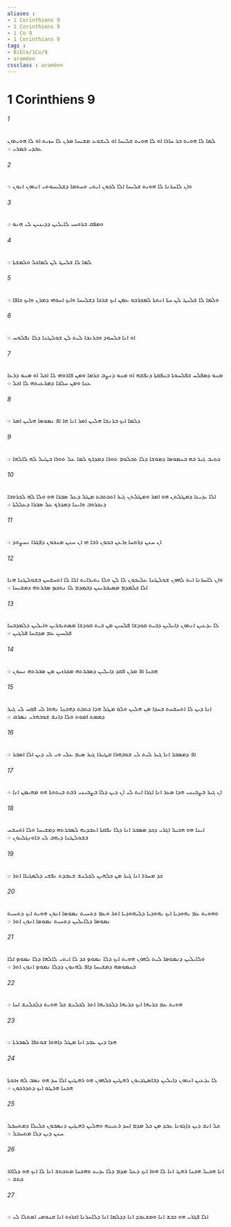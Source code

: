 ```yaml
---
aliases : 
- 1 Corinthiens 9
- 1 Corinthiens 9
- 1 Co 9
- 1 Corinthians 9
tags : 
- Bible/1Co/9
- araméen
cssclass : araméen
---
```


# 1 Corinthiens 9

###### 1
ܠܡܐ ܠܐ ܗܘܝܬ ܒܪ ܚܐܪܐ ܐܘ ܠܐ ܗܘܝܬ ܫܠܝܚܐ ܐܘ ܠܝܫܘܥ ܡܫܝܚܐ ܡܪܢ ܠܐ ܚܙܝܬ ܐܘ ܠܐ ܗܘܝܬܘܢ ܥܒܕܝ ܒܡܪܝ ܀
###### 2
ܘܐܢ ܠܐܚܪܢܐ ܠܐ ܗܘܝܬ ܫܠܝܚܐ ܐܠܐ ܠܟܘܢ ܐܝܬܝ ܘܚܬܡܐ ܕܫܠܝܚܘܬܝ ܐܢܬܘܢ ܐܢܘܢ ܀
###### 3
ܘܡܦܩ ܒܪܘܚܝ ܠܐܝܠܝܢ ܕܕܝܢܝܢ ܠܝ ܗܢܘ ܀
###### 4
ܠܡܐ ܠܐ ܫܠܝܛ ܠܢ ܠܡܐܟܠ ܘܠܡܫܬܐ ܀
###### 5
ܘܠܡܐ ܠܐ ܫܠܝܛ ܠܢ ܚܬܐ ܐܢܬܬܐ ܠܡܟܪܟܘ ܥܡܢ ܐܝܟ ܫܪܟܐ ܕܫܠܝܚܐ ܘܐܝܟ ܐܚܘܗܝ ܕܡܪܢ ܘܐܝܟ ܟܐܦܐ ܀
###### 6
ܐܘ ܐܢܐ ܒܠܚܘܕ ܘܒܪܢܒܐ ܠܝܬ ܠܢ ܫܘܠܛܢܐ ܕܠܐ ܢܦܠܘܚ ܀
###### 7
ܡܢܘ ܕܡܦܠܚ ܒܦܠܚܘܬܐ ܒܢܦܩܬܐ ܕܢܦܫܗ ܐܘ ܡܢܘ ܕܢܨܒ ܟܪܡܐ ܘܡܢ ܦܐܪܘܗܝ ܠܐ ܐܟܠ ܐܘ ܡܢܘ ܕܪܥܐ ܥܢܐ ܘܡܢ ܚܠܒܐ ܕܡܪܥܝܬܗ ܠܐ ܐܟܠ ܀
###### 8
ܕܠܡܐ ܐܝܟ ܒܪܢܫܐ ܗܠܝܢ ܐܡܪ ܐܢܐ ܗܐ ܐܦ ܢܡܘܤܐ ܗܠܝܢ ܐܡܪ ܀
###### 9
ܟܬܝܒ ܓܝܪ ܒܗ ܒܢܡܘܤܐ ܕܡܘܫܐ ܕܠܐ ܬܒܠܘܡ ܬܘܪܐ ܕܡܕܪܟ ܠܡܐ ܥܠ ܬܘܪܐ ܒܛܝܠ ܠܗ ܠܐܠܗܐ ܀
###### 10
ܐܠܐ ܝܕܝܥܐ ܕܡܛܠܬܢ ܗܘ ܐܡܪ ܘܡܛܠܬܢ ܓܝܪ ܐܬܟܬܒܬ ܡܛܠ ܕܥܠ ܤܒܪܐ ܗܘ ܘܠܐ ܠܗ ܠܟܪܘܒܐ ܕܢܟܪܘܒ ܘܐܝܢܐ ܕܡܕܪܟ ܥܠ ܤܒܪܐ ܕܥܠܠܬܐ ܀
###### 11
ܐܢ ܚܢܢ ܕܪܘܚܐ ܙܪܥܢ ܒܟܘܢ ܪܒܐ ܗܝ ܐܢ ܚܢܢ ܡܢܟܘܢ ܕܦܓܪܐ ܢܚܨܘܕ ܀
###### 12
ܘܐܢ ܠܐܚܪܢܐ ܐܝܬ ܠܗܘܢ ܫܘܠܛܢܐ ܥܠܝܟܘܢ ܠܐ ܠܢ ܘܠܐ ܝܬܝܪܐܝܬ ܐܠܐ ܠܐ ܐܬܚܫܚܢ ܒܫܘܠܛܢܐ ܗܢܐ ܐܠܐ ܟܠܡܕܡ ܡܤܝܒܪܝܢܢ ܕܒܡܕܡ ܠܐ ܢܬܟܤ ܤܒܪܬܗ ܕܡܫܝܚܐ ܀
###### 13
ܠܐ ܝܕܥܝܢ ܐܢܬܘܢ ܕܐܝܠܝܢ ܕܒܝܬ ܩܘܕܫܐ ܦܠܚܝܢ ܡܢ ܒܝܬ ܩܘܕܫܐ ܡܤܬܝܒܪܝܢ ܘܐܝܠܝܢ ܕܠܡܕܒܚܐ ܦܠܚܝܢ ܥܡ ܡܕܒܚܐ ܦܠܓܝܢ ܀
###### 14
ܗܟܢܐ ܐܦ ܡܪܢ ܦܩܕ ܕܐܝܠܝܢ ܕܤܒܪܬܗ ܡܟܪܙܝܢ ܡܢ ܤܒܪܬܗ ܢܚܘܢ ܀
###### 15
ܐܢܐ ܕܝܢ ܠܐ ܐܬܚܫܚܬ ܒܚܕܐ ܡܢ ܗܠܝܢ ܘܠܘ ܡܛܠ ܗܕܐ ܟܬܒܬ ܕܗܟܢܐ ܢܗܘܐ ܠܝ ܦܩܚ ܠܝ ܓܝܪ ܕܡܡܬ ܐܡܘܬ ܘܠܐ ܕܐܢܫ ܫܘܒܗܪܝ ܢܤܪܩ ܀
###### 16
ܐܦ ܕܡܤܒܪ ܐܢܐ ܓܝܪ ܠܝܬ ܠܝ ܫܘܒܗܪܐ ܩܛܝܪܐ ܓܝܪ ܤܝܡ ܥܠܝ ܘܝ ܠܝ ܕܝܢ ܐܠܐ ܐܤܒܪ ܀
###### 17
ܐܢ ܓܝܪ ܒܨܒܝܢܝ ܗܕܐ ܤܥܪ ܐܢܐ ܐܓܪܐ ܐܝܬ ܠܝ ܐܢ ܕܝܢ ܕܠܐ ܒܨܒܝܢܝ ܪܒܬ ܒܝܬܘܬܐ ܗܘ ܡܗܝܡܢ ܐܢܐ ܀
###### 18
ܐܝܢܐ ܗܘ ܗܟܝܠ ܐܓܪܝ ܕܟܕ ܡܤܒܪ ܐܢܐ ܕܠܐ ܢܦܩܬܐ ܐܥܒܕܝܗ ܠܤܒܪܬܗ ܕܡܫܝܚܐ ܘܠܐ ܐܬܚܫܚ ܒܫܘܠܛܢܐ ܕܝܗܒ ܠܝ ܒܐܘܢܓܠܝܘܢ ܀
###### 19
ܟܕ ܡܚܪܪ ܐܢܐ ܓܝܪ ܡܢ ܟܠܗܝܢ ܠܟܠܢܫ ܫܥܒܕܬ ܢܦܫܝ ܕܠܤܓܝܐܐ ܐܬܪ ܀
###### 20
ܘܗܘܝܬ ܥܡ ܝܗܘܕܝܐ ܐܝܟ ܝܗܘܕܝܐ ܕܠܝܗܘܕܝܐ ܐܬܪ ܘܥܡ ܕܬܚܝܬ ܢܡܘܤܐ ܐܢܘܢ ܗܘܝܬ ܐܝܟ ܕܬܚܝܬ ܢܡܘܤܐ ܕܠܐܝܠܝܢ ܕܬܚܝܬ ܢܡܘܤܐ ܐܢܘܢ ܐܬܪ ܀
###### 21
ܘܠܐܝܠܝܢ ܕܢܡܘܤܐ ܠܝܬ ܠܗܘܢ ܗܘܝܬ ܐܝܟ ܕܠܐ ܢܡܘܤ ܟܕ ܠܐ ܐܝܬܝ ܠܐܠܗܐ ܕܠܐ ܢܡܘܤ ܐܠܐ ܒܢܡܘܤܗ ܕܡܫܝܚܐ ܕܐܦ ܠܗܢܘܢ ܕܕܠܐ ܢܡܘܤ ܐܢܘܢ ܐܬܪ ܀
###### 22
ܗܘܝܬ ܥܡ ܟܪܝܗܐ ܐܝܟ ܟܪܝܗܐ ܕܠܟܪܝܗܐ ܐܬܪ ܠܟܠܢܫ ܟܠ ܗܘܝܬ ܕܠܟܠܢܫ ܐܚܐ ܀
###### 23
ܗܕܐ ܕܝܢ ܥܒܕ ܐܢܐ ܡܛܠ ܕܐܗܘܐ ܫܘܬܦܐ ܠܤܒܪܬܐ ܀
###### 24
ܠܐ ܝܕܥܝܢ ܐܢܬܘܢ ܕܐܝܠܝܢ ܕܒܐܤܛܕܝܘܢ ܪܗܛܝܢ ܟܠܗܘܢ ܗܘ ܪܗܛܝܢ ܐܠܐ ܚܕ ܗܘ ܢܤܒ ܠܗ ܙܟܘܬܐ ܗܟܢܐ ܗܪܛܘ ܐܝܟ ܕܬܕܪܟܘܢ ܀
###### 25
ܟܠ ܐܢܫ ܕܝܢ ܕܐܓܘܢܐ ܥܒܕ ܡܢ ܟܠ ܡܕܡ ܐܚܕ ܪܥܝܢܗ ܘܗܠܝܢ ܪܗܛܝܢ ܕܢܤܒܘܢ ܟܠܝܠܐ ܕܡܬܚܒܠ ܚܢܢ ܕܝܢ ܕܠܐ ܡܬܚܒܠ ܀
###### 26
ܐܢܐ ܗܟܝܠ ܗܟܢܐ ܪܗܛ ܐܢܐ ܠܐ ܗܘܐ ܐܝܟ ܕܥܠ ܡܕܡ ܕܠܐ ܝܕܝܥ ܘܗܟܢܐ ܡܬܟܬܫ ܐܢܐ ܠܐ ܐܝܟ ܗܘ ܕܠܐܐܪ ܟܬܫ ܀
###### 27
ܐܠܐ ܦܓܪܝ ܗܘ ܟܒܫ ܐܢܐ ܘܡܫܥܒܕ ܐܢܐ ܕܕܠܡܐ ܐܢܐ ܕܠܐܚܪܢܐ ܐܟܪܙܬ ܐܢܐ ܩܢܘܡܝ ܐܤܬܠܐ ܠܝ ܀

